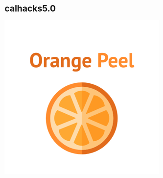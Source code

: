 # calhacks5.0

![alt text](https://github.com/rexlintc/calhacks5.0/blob/master/team_orange_peel.png "Orange Peel")
